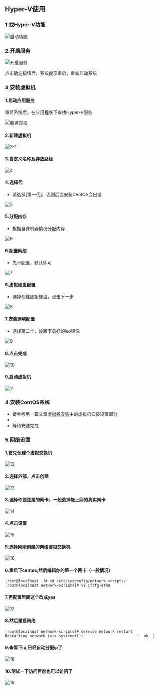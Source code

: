 ## Hyper-V使用

### 1.找Hyper-V功能

![启动功能](..\images\hyper001.png)

### 2.开启服务

![开启服务](..\images\hyper002.png)

点击确定按钮后，系统提示重启，重新启动系统

### 3.安装虚拟机

#### 1.启动应用服务

重启系统后，在应用程序下查找Hyper-V服务

![服务查找](..\images\hyper003.png)

#### 2.新建虚拟机

![3-1](..\images\hyper003-1.png)

#### 3.自定义名称及存放路径

![4](..\images\hyper004.png)

#### 4.选择代

* 请选择[第一代]，否则后面安装CentOS会出错

![5](..\images\hyper005.png)

#### 5.分配内存

* 根据自身机器情况分配内存

![6](..\images\hyper006.png)

#### 6.配置网络 

* 先不配置，默认即可

![7](..\images\hyper007.png)

#### 6.虚拟硬盘配置

* 选择创建虚拟硬盘，点击下一步

![8](..\images\hyper008.png)

#### 7.安装选项配置

* 选择第二个，设置下载好的iso镜像

![9](..\images\hyper009.png)

#### 8.点击完成

![10](..\images\hyper010.png)

#### 9.启动虚拟机

![11](..\images\hyper011.png)

### 4.安装ContOS系统

* 请参考另一篇文章[虚拟机安装](../Linux/虚拟机安装.md#3安装centos7)中的虚拟机安装设置部分
* ...
* 等待安装完成

### 5.网络设置

#### 1.首先创建个虚拟交换机

![12](..\images\hyper012.png)

#### 2.选择外部，点击创建

![13](..\images\hyper013.png)

#### 3.选择你要连接的网卡，一般选择能上网的真实网卡

![14](..\images\hyper014.png)

#### 4.点击设置

![15](..\images\hyper015.png)

#### 5.选择刚刚创建的网络虚拟交换机

![16](..\images\hyper016.png)

#### 6.重启下centos,然后编辑你的第一个网卡（一般情况）

```shell
[root@localhost ~]# cd /etc/sysconfig/network-scripts/
[root@localhost network-scripts]# vi ifcfg-eth0 
```

#### 7.再配置里面这个改成yes

![17](..\images\hyper017.png)

#### 8.然后重启网络

```shell
[root@localhost network-scripts]# service network restart
Restarting network (via systemctl):                        [  ok  ]
```

#### 9.查看下ip,已经自动分配ip了

![18](..\images\hyper018.png)

#### 10.测试一下访问百度也可以访问了

![19](..\images\hyper019.png)


